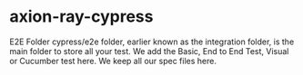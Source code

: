 # axion-ray-cypress
E2E Folder
cypress/e2e folder, earlier known as the integration folder, is the main folder to store all your test. We add the Basic, End to End Test, Visual or Cucumber test here. We keep all our spec files here.
